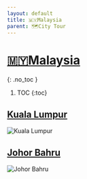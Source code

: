 ```yaml
---
layout: default
title: 🇲🇾Malaysia
parent: 🗺City Tour
---
```


# [🇲🇾Malaysia](https://en.wikipedia.org/wiki/Malaysia)
{: .no_toc }
1. TOC
{:toc}

## [Kuala Lumpur](https://en.wikipedia.org/wiki/Kuala_Lumpur)

![Kuala Lumpur](🇲🇾Malaysia/Kuala_Lumpur.jpeg)

## [Johor Bahru](https://en.wikipedia.org/wiki/Johor_Bahru)

![Johor Bahru](🇲🇾Malaysia/Johor_Bahru.jpeg)
